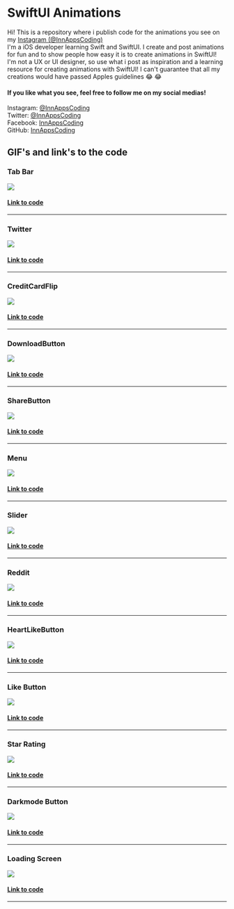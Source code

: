 # SwiftUI Animations

Hi! This is a repository where i publish code for the animations you see on my [Instagram (@InnAppsCoding)](https://www.instagram.com/innappscoding/)  
I'm a iOS developer learning Swift and SwiftUI. I create and post animations for fun and to show people how easy it is to create animations in SwiftUI!  
I'm not a UX or UI designer, so use what i post as inspiration and a learning resource for creating animations with SwiftUI! I can't guarantee that all my creations would have passed Apples guidelines 😂  😂

#### If you like what you see, feel free to follow me on my social medias!  
Instagram: [@InnAppsCoding](https://www.instagram.com/innappscoding/)  
Twitter: [@InnAppsCoding](https://twitter.com/InnAppsCoding)  
Facebook: [InnAppsCoding](https://www.facebook.com/innappscoding-103232011437686)  
GitHub: [InnAppsCoding](https://github.com/InnAppsCoding)  

## GIF's and link's to the code 

### Tab Bar
![](Gifs/TabBar.gif)
#### [Link to code](https://github.com/InnAppsCoding/SwiftUI-Animations/tree/master/Animations/TabBar)
---
### Twitter
![](Gifs/twitter.gif)
#### [Link to code](https://github.com/InnAppsCoding/SwiftUI-Animations/tree/master/Animations/ShareTwitter)
---
### CreditCardFlip
![](Gifs/CreditCardFlip.gif)
#### [Link to code](https://github.com/InnAppsCoding/SwiftUI-Animations/tree/master/Animations/CreditCardFlip)
---
### DownloadButton
![](Gifs/DownloadButton.gif)
#### [Link to code](https://github.com/InnAppsCoding/SwiftUI-Animations/tree/master/Animations/Download%20Button)
---
### ShareButton
![](Gifs/ShareButton.gif)
#### [Link to code](https://github.com/InnAppsCoding/SwiftUI-Animations/tree/master/Animations/Share%20Button)
---
### Menu
![](Gifs/Menu.gif)
#### [Link to code](https://github.com/InnAppsCoding/SwiftUI-Animations/tree/master/Animations/Menu)
---
### Slider
![](Gifs/Slider.gif)
#### [Link to code](https://github.com/InnAppsCoding/SwiftUI-Animations/tree/master/Animations/Slider)
---
### Reddit
![](Gifs/reddit.gif)
#### [Link to code](https://github.com/InnAppsCoding/SwiftUI-Animations/tree/master/Animations/Reddit)
---
### HeartLikeButton
![](Gifs/HeartButton.gif)
#### [Link to code](https://github.com/InnAppsCoding/SwiftUI-Animations/tree/master/Animations/HeartButton)
---
### Like Button
![](Gifs/LikeButton.gif)
#### [Link to code](https://github.com/InnAppsCoding/SwiftUI-Animations/tree/master/Animations/LikeButton)
---
### Star Rating
![](Gifs/StarRating.gif)
#### [Link to code](https://github.com/InnAppsCoding/SwiftUI-Animations/tree/master/Animations/StarRating)
---
### Darkmode Button
![](Gifs/ToggleButton.gif)
#### [Link to code](https://github.com/InnAppsCoding/SwiftUI-Animations/tree/master/Animations/DarkmodeToggle)
---
### Loading Screen
![](Gifs/LoadingScreen.gif)
#### [Link to code](https://github.com/InnAppsCoding/SwiftUI-Animations/tree/master/Animations/LoadingScreen)
---
